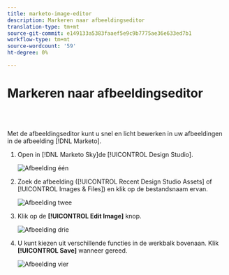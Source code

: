```yaml
---
title: marketo-image-editor
description: Markeren naar afbeeldingseditor
translation-type: tm+mt
source-git-commit: e149133a5383faaef5e9c9b7775ae36e633ed7b1
workflow-type: tm+mt
source-wordcount: '59'
ht-degree: 0%

---
```



# Markeren naar afbeeldingseditor

<br> 

Met de afbeeldingseditor kunt u snel en licht bewerken in uw afbeeldingen in de afbeelding [!DNL Marketo].

1. Open in [!DNL Marketo Sky]de [!UICONTROL Design Studio].

   ![Afbeelding één](/help/sky/assets/design-studio/marketo-image-editor/marketo-image-editor-1.png)

1. Zoek de afbeelding ([!UICONTROL Recent Design Studio Assets] of [!UICONTROL Images & Files]) en klik op de bestandsnaam ervan.

   ![Afbeelding twee](/help/sky/assets/design-studio/marketo-image-editor/marketo-image-editor-2.png)

1. Klik op de **[!UICONTROL Edit Image]** knop.

   ![Afbeelding drie](/help/sky/assets/design-studio/marketo-image-editor/marketo-image-editor-3.png)

1. U kunt kiezen uit verschillende functies in de werkbalk bovenaan. Klik **[!UICONTROL Save]** wanneer gereed.

   ![Afbeelding vier](/help/sky/assets/design-studio/marketo-image-editor/marketo-image-editor-4.png)